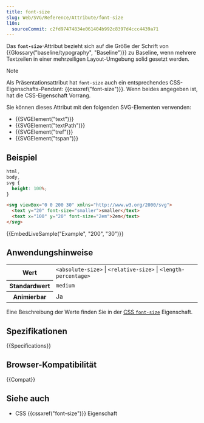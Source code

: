 ```yaml
---
title: font-size
slug: Web/SVG/Reference/Attribute/font-size
l10n:
  sourceCommit: c2fd97474834e061404b992c8397d4ccc4439a71
---
```


Das **`font-size`**-Attribut bezieht sich auf die Größe der Schrift von {{Glossary("baseline/typography", "Baseline")}} zu Baseline, wenn mehrere Textzeilen in einer mehrzeiligen Layout-Umgebung solid gesetzt werden.

> [!NOTE]
> Als Präsentationsattribut hat `font-size` auch ein entsprechendes CSS-Eigenschafts-Pendant: {{cssxref("font-size")}}. Wenn beides angegeben ist, hat die CSS-Eigenschaft Vorrang.

Sie können dieses Attribut mit den folgenden SVG-Elementen verwenden:

- {{SVGElement("text")}}
- {{SVGElement("textPath")}}
- {{SVGElement("tref")}}
- {{SVGElement("tspan")}}

## Beispiel

```css hidden
html,
body,
svg {
  height: 100%;
}
```

```html
<svg viewBox="0 0 200 30" xmlns="http://www.w3.org/2000/svg">
  <text y="20" font-size="smaller">smaller</text>
  <text x="100" y="20" font-size="2em">2em</text>
</svg>
```

{{EmbedLiveSample("Example", "200", "30")}}

## Anwendungshinweise

<table class="properties">
  <tbody>
    <tr>
      <th scope="row">Wert</th>
      <td>
        <code>&#x3C;absolute-size></code> | <code>&#x3C;relative-size></code> |
        <code>&#x3C;length-percentage></code>
      </td>
    </tr>
    <tr>
      <th scope="row">Standardwert</th>
      <td><code>medium</code></td>
    </tr>
    <tr>
      <th scope="row">Animierbar</th>
      <td>Ja</td>
    </tr>
  </tbody>
</table>

Eine Beschreibung der Werte finden Sie in der [CSS `font-size`](/de/docs/Web/CSS/font-size#values) Eigenschaft.

## Spezifikationen

{{Specifications}}

## Browser-Kompatibilität

{{Compat}}

## Siehe auch

- CSS {{cssxref("font-size")}} Eigenschaft
